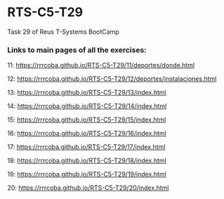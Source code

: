 # RTS-C5-T29
Task 29 of Reus T-Systems BootCamp

### Links to main pages of all the exercises:

11: https://rrrcoba.github.io/RTS-C5-T29/11/deportes/donde.html

12: https://rrrcoba.github.io/RTS-C5-T29/12/deportes/instalaciones.html

13: https://rrrcoba.github.io/RTS-C5-T29/13/index.html

14: https://rrrcoba.github.io/RTS-C5-T29/14/index.html

15: https://rrrcoba.github.io/RTS-C5-T29/15/index.html

16: https://rrrcoba.github.io/RTS-C5-T29/16/index.html

17: https://rrrcoba.github.io/RTS-C5-T29/17/index.html

18: https://rrrcoba.github.io/RTS-C5-T29/18/index.html

19: https://rrrcoba.github.io/RTS-C5-T29/19/index.html

20: https://rrrcoba.github.io/RTS-C5-T29/20/index.html
